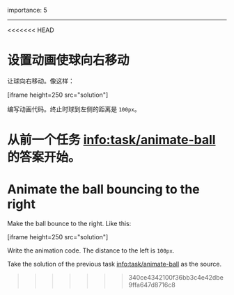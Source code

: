 importance: 5

---

<<<<<<< HEAD
# 设置动画使球向右移动

让球向右移动。像这样：

[iframe height=250 src="solution"]

编写动画代码。终止时球到左侧的距离是 `100px`。

从前一个任务 <info:task/animate-ball> 的答案开始。
=======
# Animate the ball bouncing to the right

Make the ball bounce to the right. Like this:

[iframe height=250 src="solution"]

Write the animation code. The distance to the left is `100px`.

Take the solution of the previous task <info:task/animate-ball> as the source.
>>>>>>> 340ce4342100f36bb3c4e42dbe9ffa647d8716c8

